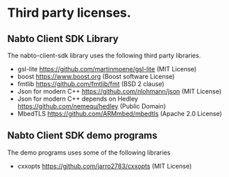 # Third party licenses.

## Nabto Client SDK Library

The nabto-client-sdk library uses the following third party libraries.

  * gsl-lite https://github.com/martinmoene/gsl-lite (MIT License)
  * boost https://www.boost.org (Boost software License)
  * fmtlib https://github.com/fmtlib/fmt (BSD 2 clause)
  * Json for modern C++ https://github.com/nlohmann/json (MIT License)
  * Json for modern C++ depends on Hedley https://github.com/nemequ/hedley (Public Domain)
  * MbedTLS https://github.com/ARMmbed/mbedtls (Apache 2.0 License)

## Nabto Client SDK demo programs

The demo programs uses some of the following libraries

  * cxxopts https://github.com/jarro2783/cxxopts (MIT License)
